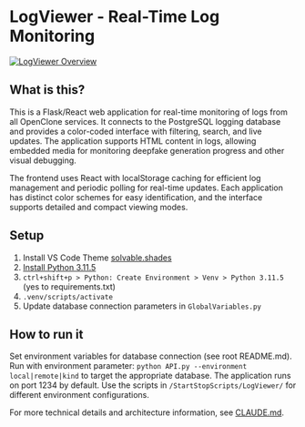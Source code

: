 # LogViewer - Real-Time Log Monitoring

[![LogViewer Overview](https://img.youtube.com/vi/SMhwddNQSWQ/0.jpg)](https://www.youtube.com/watch?v=SMhwddNQSWQ)

## What is this?

This is a Flask/React web application for real-time monitoring of logs from all OpenClone services. It connects to the PostgreSQL logging database  and provides a color-coded interface with filtering, search, and live updates. The application supports HTML content in logs, allowing embedded media for monitoring deepfake generation progress and other visual debugging.

The frontend uses React with localStorage caching for efficient log management and periodic polling for real-time updates. Each application has distinct color schemes for easy identification, and the interface supports detailed and compact viewing modes.

## Setup

1. Install VS Code Theme [solvable.shades](https://vscodethemes.com/e/Solvable.shades/shades)
2. [Install Python 3.11.5](https://www.python.org/downloads/release/python-3115/)
3. `ctrl+shift+p > Python: Create Environment > Venv > Python 3.11.5` (yes to requirements.txt)
4. `.venv/scripts/activate`
5. Update database connection parameters in `GlobalVariables.py`

## How to run it

Set environment variables for database connection (see root README.md). Run with environment parameter: `python API.py --environment local|remote|kind` to target the appropriate database. The application runs on port 1234 by default. Use the scripts in `/StartStopScripts/LogViewer/` for different environment configurations.

For more technical details and architecture information, see [CLAUDE.md](CLAUDE.md).
